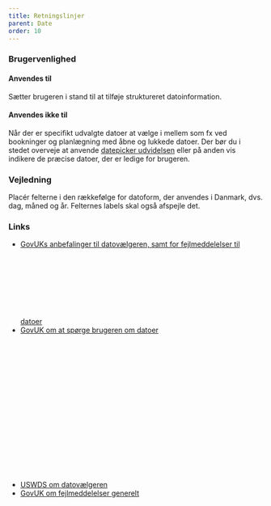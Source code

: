 ```yaml
---
title: Retningslinjer
parent: Date
order: 10
---
```

### Brugervenlighed
#### Anvendes til

Sætter brugeren i stand til at tilføje struktureret datoinformation.

#### Anvendes ikke til

Når der er specifikt udvalgte datoer at vælge i mellem som fx ved bookninger og planlægning med åbne og lukkede datoer. Der bør du i stedet overveje at anvende <a href="/udvidelser/pikaday/">datepicker udvidelsen</a> eller på anden vis indikere de præcise datoer, der er ledige for brugeren.

### Vejledning

Placér felterne i den rækkefølge for datoform, der anvendes i Danmark, dvs. dag, måned og år. Felternes labels skal også afspejle det.

### Links

<ul class="nobullet-list">
    <li><a href="https://design-system.service.gov.uk/components/date-input/" class="icon-link">GovUKs anbefalinger til datovælgeren, samt for fejlmeddelelser til datoer<svg class="icon-svg" focusable="false" aria-hidden="true" tabindex="-1"><use xlink:href="#open-in-new"></use></svg></a></li>
    <li><a href="https://design-system.service.gov.uk/patterns/dates/" class="icon-link">GovUK om at spørge brugeren om datoer<svg class="icon-svg" focusable="false" aria-hidden="true" tabindex="-1"><use xlink:href="#open-in-new"></use></svg></a></li>
    <li><a href="https://v2.designsystem.digital.gov/components/form-controls/#date-input" class="icon-link">USWDS om datovælgeren<svg class="icon-svg" focusable="false" aria-hidden="true" tabindex="-1"><use xlink:href="#open-in-new"></use></svg></a></li>
    <li><a href="https://design-system.service.gov.uk/components/error-message/" class="icon-link">GovUK om fejlmeddelelser generelt<svg class="icon-svg" focusable="false" aria-hidden="true" tabindex="-1"><use xlink:href="#open-in-new"></use></svg></a></li>
</ul>
